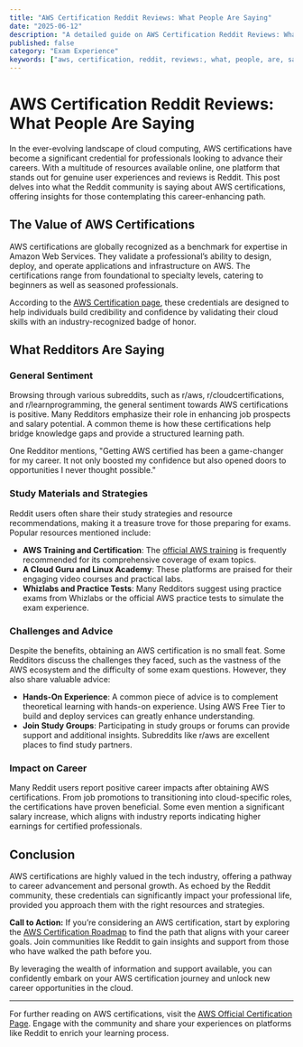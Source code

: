 ```yaml
---
title: "AWS Certification Reddit Reviews: What People Are Saying"
date: "2025-06-12"
description: "A detailed guide on AWS Certification Reddit Reviews: What People Are Saying"
published: false
category: "Exam Experience"
keywords: ["aws, certification, reddit, reviews:, what, people, are, saying"]
---
```


# AWS Certification Reddit Reviews: What People Are Saying

In the ever-evolving landscape of cloud computing, AWS certifications have become a significant credential for professionals looking to advance their careers. With a multitude of resources available online, one platform that stands out for genuine user experiences and reviews is Reddit. This post delves into what the Reddit community is saying about AWS certifications, offering insights for those contemplating this career-enhancing path.

## The Value of AWS Certifications

AWS certifications are globally recognized as a benchmark for expertise in Amazon Web Services. They validate a professional’s ability to design, deploy, and operate applications and infrastructure on AWS. The certifications range from foundational to specialty levels, catering to beginners as well as seasoned professionals.

According to the [AWS Certification page](https://aws.amazon.com/certification/), these credentials are designed to help individuals build credibility and confidence by validating their cloud skills with an industry-recognized badge of honor.

## What Redditors Are Saying

### General Sentiment

Browsing through various subreddits, such as r/aws, r/cloudcertifications, and r/learnprogramming, the general sentiment towards AWS certifications is positive. Many Redditors emphasize their role in enhancing job prospects and salary potential. A common theme is how these certifications help bridge knowledge gaps and provide a structured learning path.

One Redditor mentions, "Getting AWS certified has been a game-changer for my career. It not only boosted my confidence but also opened doors to opportunities I never thought possible."

### Study Materials and Strategies

Reddit users often share their study strategies and resource recommendations, making it a treasure trove for those preparing for exams. Popular resources mentioned include:

- **AWS Training and Certification**: The [official AWS training](https://aws.amazon.com/training/) is frequently recommended for its comprehensive coverage of exam topics.
- **A Cloud Guru and Linux Academy**: These platforms are praised for their engaging video courses and practical labs.
- **Whizlabs and Practice Tests**: Many Redditors suggest using practice exams from Whizlabs or the official AWS practice tests to simulate the exam experience.

### Challenges and Advice

Despite the benefits, obtaining an AWS certification is no small feat. Some Redditors discuss the challenges they faced, such as the vastness of the AWS ecosystem and the difficulty of some exam questions. However, they also share valuable advice:

- **Hands-On Experience**: A common piece of advice is to complement theoretical learning with hands-on experience. Using AWS Free Tier to build and deploy services can greatly enhance understanding.
- **Join Study Groups**: Participating in study groups or forums can provide support and additional insights. Subreddits like r/aws are excellent places to find study partners.

### Impact on Career

Many Reddit users report positive career impacts after obtaining AWS certifications. From job promotions to transitioning into cloud-specific roles, the certifications have proven beneficial. Some even mention a significant salary increase, which aligns with industry reports indicating higher earnings for certified professionals.

## Conclusion

AWS certifications are highly valued in the tech industry, offering a pathway to career advancement and personal growth. As echoed by the Reddit community, these credentials can significantly impact your professional life, provided you approach them with the right resources and strategies.

**Call to Action:** If you’re considering an AWS certification, start by exploring the [AWS Certification Roadmap](https://aws.amazon.com/certification/pathways/) to find the path that aligns with your career goals. Join communities like Reddit to gain insights and support from those who have walked the path before you.

By leveraging the wealth of information and support available, you can confidently embark on your AWS certification journey and unlock new career opportunities in the cloud.

--- 

For further reading on AWS certifications, visit the [AWS Official Certification Page](https://aws.amazon.com/certification/). Engage with the community and share your experiences on platforms like Reddit to enrich your learning process.